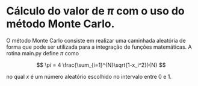# Cálculo do valor de $\pi$ com o uso do método Monte Carlo.


O método Monte Carlo consiste em realizar uma caminhada aleatória de forma que pode ser utilizada para a integração de funções matemáticas. A rotina main.py define $\pi$ como

$$ \pi = 4 \frac{\sum_{i=1}^{N}\sqrt{1-x_i^2}}{N} $$  

no qual $x$ é um número aleatório escolhido no intervalo entre $0$ e $1$.
